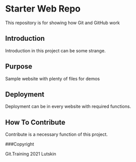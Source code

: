 # Starter Web Repo

This repository is for showing how Git and GitHub work

## Introduction

Introduction in this project can be some strange.

## Purpose

Sample website with plenty of files for demos

## Deployment

Deployment can be in every website with required functions.

## How To Contribute

Contribute is a necessary function of this project.

###Copyright

Git.Training 2021 Lutskin